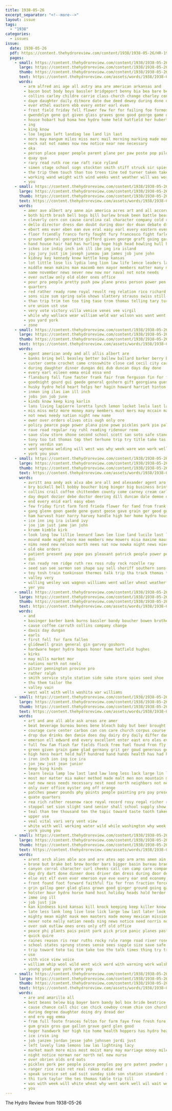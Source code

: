 ```yaml
---
title: 1938-05-26
excerpt_separator: "<!--more-->"
layout: issue
tags:
  - "1938"
categories:
  - issues
issue:
  date: 1938-05-26
  pdf: https://content.thehydroreview.com/content/1938/1938-05-26/HR-1938-05-26.pdf
  pages:
    - small: https://content.thehydroreview.com/content/1938/1938-05-26/small/HR-1938-05-26-01.jpg
      large: https://content.thehydroreview.com/content/1938/1938-05-26/large/HR-1938-05-26-01.jpg
      thumb: https://content.thehydroreview.com/content/1938/1938-05-26/thumbnails/HR-1938-05-26-01.jpg
      text: https://content.thehydroreview.com/assets/words/1938/1938-05-26/HR-1938-05-26-01.txt
      words:
        - arm alfred ani age all autry ana are american arkansas and
        - bacon bout body boys bassler bridgeport benny bia bea bare ben big bigger barber bank bear both barker better ball been boucher business boy
        - collins carley childre carrie class church change charley con cole close chet cousin culvert carl clarence child chambers city clinton can cal
        - daye daughter daily ditmore date due deed dewey during done day doctor
        - ever ethel eastern ebb every enter earl even
        - frost field friday fell flower few fer for failing foe formosa floyd far fone from first farm
        - gwendolyn gene gut given glass graves gone good george game getting grew grady
        - house hobart hud homa hee hydro home held hatfield her hubert hoya hurt had hollis hetfield hugo has hope harry
        - ing
        - king know
        - loe legion left landing lee land lin last
        - mors may mangum miles miss marc mail morning marking made money men monday most more
        - neck nat not names now new notice near nee necessary
        - oka
        - person place paper people parent plane per paw poste pop pilot pounds poppy prout part pack plenty popp
        - quay qua
        - rary read ruth roe rae raft race ryland
        - simen stage school sogn stockton smith stiff struck sir spies sieh sunday schoo sale schools sue south second see she stolen share skull supple spring southern sheer said small sayre
        - the trip them touch than too trees tine ted turner taken take
        - working wand weight with wind weeks west weather will was world wheat wil window why war went weil winstead waller willard weatherford week wearing wit well
        - you
    - small: https://content.thehydroreview.com/content/1938/1938-05-26/small/HR-1938-05-26-02.jpg
      large: https://content.thehydroreview.com/content/1938/1938-05-26/large/HR-1938-05-26-02.jpg
      thumb: https://content.thehydroreview.com/content/1938/1938-05-26/thumbnails/HR-1938-05-26-02.jpg
      text: https://content.thehydroreview.com/assets/words/1938/1938-05-26/HR-1938-05-26-02.txt
      words:
        - amer ave albert ary anne ain america acres art and all accord acomb are andresen american alter area arms aper able acho ago aly apt
        - both birth brash bell bogs bill burlew break been battle bears brief ber barbara began back brilliant better boat bland braid business but born bark bows bring bene bound borah bruckart beats britain bird broy brain book
        - cleverly corn con cause carolina cal character company cold current came charm cool course come coins canon cotton county collar crisp chief clark chile congress chance choice canal clear coast can close china claude charles circle crite
        - dello director dress dan doubt during door dor doan debate drumming doing done down demo duce death davies dat doon day days
        - ebert ems ever eben ean eve eral easy earl every eastern even ery era est ear early earle
        - floor friendly franco forty fought fury francesco fight farley frock free far fine france frie first forts farms full favor fed flowers fall faith fast fear face fer farm fable front from famous favorite found forward frances fruit fruits fairbanks friend fire flower for
        - ground general georgette gifford given george graft going garden good ging grow gift gondola gov getting goodness germany gave governor gran
        - hand house hair had has hurling hope high head howling hull her him hard hydro half harvard hold hanger how human hail hot han hundred harry home happy
        - ickes ice indig inch ink ill ibe ing ira island
        - joy jury just jim joseph juneau jam james job june john
        - kidney key kennedy know kettle keep kansas
        - lot little lose lis lydia long lion law life lence leaders last later large latin land lines lemuel link lace like live lately liberty luigi lewis look lovely lent lit
        - middle mean makins man macomb men mayor members matter many mine ming musi music miles matic mix market model might means made moscow mail may marks more much mcgill must money miss most
        - name november news never new now nor naval not note needs
        - over outlaw only old older ones office
        - pour pro people pretty push pow plane press person power pen pickard president price pittman plain pay puerto pan parton plenty passe place plan polit present panama peta peers post pass per port perfect pantea poet passage phil pinchot pope pean
        - quarters
        - red rather ready rome royal revolt reg relation rico richard route ret room rad ries reach roman round run rolling roosevelt reveal running reason roy
        - sons size sum spring sale shows slattery strauss swiss still stone steve send stravinsky shoulders signor stay senator speech smoke such soul strate salome second santiago short service sense said state standing summer sting swell seems see seen smokes south sweep sugar soon search states son smart show smooth seem sions slim session say save strawberry scope spain sory silk she sake special staring
        - than trip trim ten too ting tase trom thomas telling tary turn throw turns takes tant thick times thing tana tren take tell tha tea tobacco tone then try toward the taken them
        - ure union ust use
        - very vote victory villa venice venes vee virgil
        - while why wallace wear william weld war wilson was want went well west wal washington wedding won way world worst work wacker western wickard wave worlds week waste word with warning weather wisely wos wheat wide will white wind wife
        - you yard york
        - zone
    - small: https://content.thehydroreview.com/content/1938/1938-05-26/small/HR-1938-05-26-03.jpg
      large: https://content.thehydroreview.com/content/1938/1938-05-26/large/HR-1938-05-26-03.jpg
      thumb: https://content.thehydroreview.com/content/1938/1938-05-26/thumbnails/HR-1938-05-26-03.jpg
      text: https://content.thehydroreview.com/assets/words/1938/1938-05-26/HR-1938-05-26-03.txt
      words:
        - agent american andy and all allis albert are
        - banks bring bell beasley better ballew ballard barker berry black bethel been bie best burg bay brother business back
        - custer conte crochet came crosswhite close cad cecil city carmen conan champion cost cody certain champlin chris come car class cake claude
        - during daughter dinner dungan dei dub duncan days day done
        - every earl eileen emma enid essa end
        - flansburg fall fine faster frank fair from ferguson fin for friday fost
        - goodnight gourd gui goede general goshorn gift georgiana guest gold
        - husky hydro held heart helps her hagin howard harriet hinton high hopewell harlin hume has hatfield holiday home
        - inman ing ilas ian ill inch
        - jobs jon job june
        - kinds know keep king karlin
        - lans living lapierre loretta lynch lemon locket leola last lathe look little lucile left lesson land
        - mis miss metz more money many members must mers may mccain man mine mill mere miller made
        - not news needy nation night new name
        - ower over orders olives otis ough only ore
        - policy pearce page power plana pine powe pickles park pie pall present
        - rave road regular ray ruhl reading ridenour rene
        - save slow store shone second school scott san soto safe stand sea sary simpson special simmons service see stuff she smith station saturday sharry souri surgeon sunday standard schools seco sole
        - tony too tat thomas top thet terhune trip try title take tas tune the thoma times
        - very verdin van
        - went wynona welding will west was why week ware won work wells want with williams walters working
        - york you youn
    - small: https://content.thehydroreview.com/content/1938/1938-05-26/small/HR-1938-05-26-04.jpg
      large: https://content.thehydroreview.com/content/1938/1938-05-26/large/HR-1938-05-26-04.jpg
      thumb: https://content.thehydroreview.com/content/1938/1938-05-26/thumbnails/HR-1938-05-26-04.jpg
      text: https://content.thehydroreview.com/assets/words/1938/1938-05-26/HR-1938-05-26-04.txt
      words:
        - avritt ana andy ask alva abe are all and alexander agent aro antonio aid aydt armstrong
        - bry bickell bell bobby boucher bing binger big business brintle broadway birth been but browne bob brother both binder bickel bott bud
        - collins crail coffee chittenden county come carney cream carlo crosby chism carruth carey cant chedester came cost can cox clarence clinton carl caddo cope cold church company creek cor comfort city carver chester coli
        - day depot dozier debe doctor deering dill duncan dale demoe daughter
        - end every enid earl easy eben
        - few friday first farm ford frieda flower for fand from frank friends farms funny fresh frid fern frances fred fate floyd foss
        - gang glenn goon gaede gene guest goose gave grain ger good guthrie garden grover
        - ham harvest hier harry harvey handle high her home hydro house hubert harp hose hafer hill hale hinten hutchinson harold how
        - ice inn ing ira island ivy
        - joe jim just jame jan john
        - krumm kimble kirk
        - look long low lillie leonard lawn lee live land lucile last left
        - mound made might more mae members mew mowers misa maxine maurine mayer moi morning may mildred miller miss monday
        - nims need new nelson north nees nat now nowka night news niece
        - old oke orders
        - patient present pay pope pas pleasant patrick people power pent pies paul
        - qui
        - ran ready rem ridge ruth rex ross ruby rock rozelle ray
        - seed san see sermon son shape say sell sheriff southern sons sparks supper ship stove starring school sense sedan sunday saturday stephens she shanks spector sas short sun sister sund season
        - tey tosh train tonkinson thermos talk trip tha track thomas them tome thar try tor tindel twine tudor texas than the
        - valley very
        - willing wesley was wagnon williams went waller wheat weatherford with weeks wand wilde wife wallace week will walter
        - yer you
    - small: https://content.thehydroreview.com/content/1938/1938-05-26/small/HR-1938-05-26-05.jpg
      large: https://content.thehydroreview.com/content/1938/1938-05-26/large/HR-1938-05-26-05.jpg
      thumb: https://content.thehydroreview.com/content/1938/1938-05-26/thumbnails/HR-1938-05-26-05.jpg
      text: https://content.thehydroreview.com/assets/words/1938/1938-05-26/HR-1938-05-26-05.txt
      words:
        - and
        - basinger barber bank burns bassler bandy boucher bowen brothers but berry
        - cause coffee carruth collins company change
        - davis day dungan
        - earls
        - first fell for farm fallen
        - glidewell grain general gin garvey goshorn
        - hardware heger hydro hopes honor hume hatfield hughes
        - kirks
        - may mills market mor
        - nations north not neels
        - pitzer pennington provine pro
        - rather ralph
        - smith service style station side sake store spies seed shoe
        - thu them tailor the
        - valley vain
        - west walt with wells washita war williams
    - small: https://content.thehydroreview.com/content/1938/1938-05-26/small/HR-1938-05-26-06.jpg
      large: https://content.thehydroreview.com/content/1938/1938-05-26/large/HR-1938-05-26-06.jpg
      thumb: https://content.thehydroreview.com/content/1938/1938-05-26/thumbnails/HR-1938-05-26-06.jpg
      text: https://content.thehydroreview.com/assets/words/1938/1938-05-26/HR-1938-05-26-06.txt
      words:
        - art and ane all able ask areas are amer
        - beat beverage bureau bones bene bleach baby but beer brought business bread books best breath better body boys beans bodily been borne bigger bone berliner both berlin blood ber
        - courage cure center carbon can con care church corpus course court common city cause centers copper crea change chance cant cor cross clas coffee chief come cold content cattle col cover carry
        - drop due drinks den danie does day dairy dry daily differ dan danger der during drafts days doctor daniel down
        - emerson ell edward end every excellent enter east ero eles even ether egg ence ever elson easy early
        - full few fam flash far fields flock free fuel found fron fly fore flower flow fruits fails fowls first fail former field fight from forty fed farm forget for
        - green given grain game glad germany grit ger goud generous going german gabri garn gabrielson grow good grace guida grave
        - high hens heart hold half hundred hand hands health has had how hurl hem head homes holy her helps hydro houston happy hazard handsome halt hiss home
        - iron inch ion ing ice ira
        - jon jew just jean junior
        - keep king kinds
        - learn levia lamp low last land law long less lack large lin lean lite light likely learned look life list lon little lowers lesson lights level loss left lead lacks labor lime
        - most mor matter mia maker method made malt men mon mountain may many much might meal members mineral must million more mak mail man munich milk
        - nat new ness needs necessary nest need north neighbors not never now
        - only over office oyster ong off orange
        - patches power pounds phy points people painting pro pay present person part paul poor polis peaks point pace peacock plain ply plan per proud prey powder plants
        - quate quarters
        - rea rich rather rosenow race royal record rosy regal richer red rice running reason rough roup real
        - stoppel set sion slight sand senior shall school supply show stano safe scope severe sun stant snow special sample said states self state small short shells seem styles ser sult standard shows sible such stitch service seven stone subject sane sights sick six simple sena surface streets surplus speed shoulders say send see sup street strong sport
        - teal than tee thousand ten the topic toward taste tooth taken ture tong too tae trees tillage thi tio top them trucks test toa thing tell try thou times tures
        - upper use
        - veal vital vari very vent view
        - white with well working water wild while washington why week work write will western was windows wine wisely warning words weight
        - york young you
    - small: https://content.thehydroreview.com/content/1938/1938-05-26/small/HR-1938-05-26-07.jpg
      large: https://content.thehydroreview.com/content/1938/1938-05-26/large/HR-1938-05-26-07.jpg
      thumb: https://content.thehydroreview.com/content/1938/1938-05-26/thumbnails/HR-1938-05-26-07.jpg
      text: https://content.thehydroreview.com/assets/words/1938/1938-05-26/HR-1938-05-26-07.txt
      words:
        - arent arch alien able ace and are ates ago arm arms amen ain all
        - brone but brake bot brow border bars bigger basin bureau brand bolt ber bitterly beg battle best band beam boys burst bower bet back bottle been boss began bell both better brought business below body break
        - canyon corral character curl cheeks call con camp care companion car cat chance cabin chis cases certain corner cause comb cotton can cant choice count cord come clay course came cai comes cords camping chalk
        - day dry dart done dinner does driver dan dress during door der dam down drew dog dear doing
        - else est elf even ever emerson eye eve every ear end economy
        - front found foot forward faithful fix fer fron fraction force fine face full first frisco foreman folks firestone faster frei far fiscal from fond for fellows friends frie fiber friend fingers fear felt
        - grin gallop geer glad glass grown good ginger ground going gave gun
        - holster hour hydro horse hand host holiday heads hold herder had held hands hearing hus heard husband hope hazy house horn him how happy her half hurry has head honor high hell howard home hill heart
        - imme ing ill
        - job just jim
        - kan kindness kind kansas kill knock keeping keep killer know
        - late less lank long live lose lick large low last later look lemme life let lane like lay laws likely lust lash lights lips lees loose learn lands light ley lee little lou
        - mighty mean might mask men masters made money mexican mission morris may means mount moment mills mess miles must many mor mode much most more man maybe maid merrick minette mile macleod mine
        - never note nelly nation needs ning news notice need norris not near nora nor neck nowell new now
        - over oak outlaw ones ores only off old office
        - peace phi plants pais point park pick price panic planes past ply points per proce pounds proud plant prey place picket pro people pust paisley parcel press pale post pretty
        - quick quire
        - raines reason ris rear ruths rocky rule range road river rose rim reading rather ran roost reins rank riding ruth reynolds rising run room
        - school states sprung stones sense sees supple size save safe shows stuff set stretch straight sat soul such seat speed sell silk single song said sick seems second she stay sturdy shook sible stuck stirrup steady spring shelters stand shall sas slow sake struck side smile scotland sunday saw spinning sir sur smiling stick start service sid small siler spill self say shoulder show slight shawl soon seen see safer
        - trip toward toto tai tim take too tho talk times thing try tray table touch toe the tone tiny tie tome tell then them thousand tough trucks taken turn than throw tips teach test track top
        - use
        - vith vice view voice
        - william whip wool wild went wick word with warning work walsh walk will wise why wools was ward wearing words while want whistle wary way wife world well witt
        - young youd you york yore yep
    - small: https://content.thehydroreview.com/content/1938/1938-05-26/small/HR-1938-05-26-08.jpg
      large: https://content.thehydroreview.com/content/1938/1938-05-26/large/HR-1938-05-26-08.jpg
      thumb: https://content.thehydroreview.com/content/1938/1938-05-26/thumbnails/HR-1938-05-26-08.jpg
      text: https://content.thehydroreview.com/assets/words/1938/1938-05-26/HR-1938-05-26-08.txt
      words:
        - are and amarillo all
        - best beans belew big bayer barn bandy bol box bride beatrice binde bridgeport buy baby
        - cause chance call chic can chick cowboy cream chie con church conti cold carruth
        - during degree daughter doing dry dread der
        - end ero egg emma
        - from full foote frances felton for farm faye free fresh fore fea first friends frank fancy friday fox
        - gum grain gros gue gallon grave gard glen good
        - heger handwork her high hie home health hoppers has hydro hearing head hand hinton
        - ice irvin ing
        - joh janzen jordan jesse john johnsen jordi just
        - left lovely lima lemons low las lightning lacy
        - market mash more miss most moist many may marriage money mile mule
        - night notice norman nor north nel new nurse
        - over obrien olds ord oats
        - pickles pork per people piece peoples pay pro patent powder pound pie pastor pont perfect
        - ranger rice rain ret real rakos rudie red
        - speak service set sad suit sunday side son station standard sen shall sare soap short sale super staff ser sell saucer see school silver saturday sible safe seeds save store storm
        - thi turk taylor the tes thomas table trip till
        - was with week will white wheat why went work well wil wait wedding win wells weg
        - you
---
```


The Hydro Review from 1938-05-26

<!--more-->

